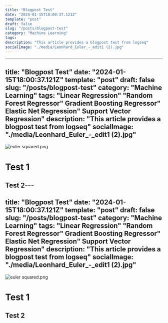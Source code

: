```yaml
---
title: "Blogpost Test"
date: "2024-01-15T18:00:37.121Z"
template: "post"
draft: false
slug: "/posts/blogpost-test"
category: "Machine Learning"
tags: 
description: "This article provides a blogpost test from logseq"
socialImage: "./media/Leonhard_Euler_-_edit1 (2).jpg"
---
```


---
  title: "Blogpost Test"
  date: "2024-01-15T18:00:37.121Z"
  template: "post"
  draft: false
  slug: "/posts/blogpost-test"
  category: "Machine Learning"
  tags:
"Linear Regression"
"Random Forest Regressor"
Gradient Boosting Regressor"
Elastic Net Regression"
Support Vector Regression"
  description: "This article provides a blogpost test from logseq"
  socialImage: "./media/Leonhard_Euler_-_edit1 (2).jpg"
--
![euler squared.png](../assets/euler_squared_1706726272547_0.png)
# Test 1
## Test 2---
  title: "Blogpost Test"
  date: "2024-01-15T18:00:37.121Z"
  template: "post"
  draft: false
  slug: "/posts/blogpost-test"
  category: "Machine Learning"
  tags:
"Linear Regression"
"Random Forest Regressor"
Gradient Boosting Regressor"
Elastic Net Regression"
Support Vector Regression"
  description: "This article provides a blogpost test from logseq"
  socialImage: "./media/Leonhard_Euler_-_edit1 (2).jpg"
--
![euler squared.png](../assets/euler_squared_1706726272547_0.png)
# Test 1
## Test 2